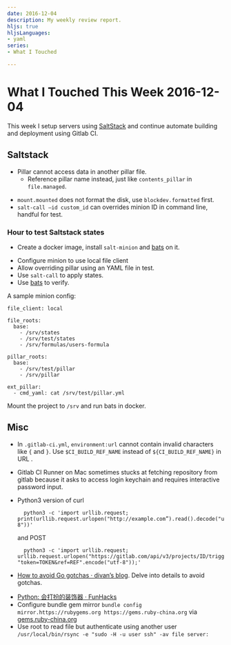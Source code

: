 ```yaml
---
date: 2016-12-04
description: My weekly review report.
hljs: true
hljsLanguages:
- yaml
series:
- What I Touched

---
```


# What I Touched This Week 2016-12-04


This week I setup servers using [SaltStack][1] and continue automate building and deployment using Gitlab CI.

<!--more-->

## Saltstack
- Pillar cannot access data in another pillar file.
	* Reference pillar name instead, just like `contents_pillar` in `file.managed`.
* `mount.mounted` does not format the disk, use `blockdev.formatted` first.
* `salt-call —id custom_id` can overrides minion ID in command line, handful for test.

### Hour to test Saltstack states

- Create a docker image, install `salt-minion`  and  [bats][2] on it.
* Configure minion to use local file client
* Allow overriding pillar using an YAML file in test.
* Use `salt-call` to apply states.
* Use [bats][3] to verify.

A sample minion config:

```
file_client: local

file_roots:
  base:
    - /srv/states
    - /srv/test/states
    - /srv/formulas/users-formula

pillar_roots:
  base:
    - /srv/test/pillar
    - /srv/pillar
    
ext_pillar:
  - cmd_yaml: cat /srv/test/pillar.yml
```

Mount the project to `/srv` and run bats in docker.

## Misc
- In `.gitlab-ci.yml`, `environment:url` cannot contain invalid characters like `{` and `}`. Use `$CI_BUILD_REF_NAME` instead of `${CI_BUILD_REF_NAME}` in URL .
- Gitlab CI Runner on Mac sometimes stucks at fetching repository from gitlab because it asks to access login keychain and requires interactive password input.
- Python3 version of curl

        python3 -c 'import urllib.request; print(urllib.request.urlopen("http://example.com”).read().decode("utf-8"))'

    and POST
    
        python3 -c 'import urllib.request; urllib.request.urlopen("https://gitlab.com/api/v3/projects/ID/trigger/builds", "token=TOKEN&ref=REF".encode("utf-8"));'

- [How to avoid Go gotchas ·  divan’s blog][4]. Delve into details to avoid gotchas.
* [Python: 会打扮的装饰器 · FunHacks][5]
* Configure bundle gem mirror `bundle config mirror.https://rubygems.org https://gems.ruby-china.org` via  [gems.ruby-china.org][6]
* Use root to read file but authenticate using another user `/usr/local/bin/rsync -e "sudo -H -u user ssh" -av file server:`

[1]:	https://saltstack.com
[2]:	https://github.com/sstephenson/bats
[3]:	https://github.com/sstephenson/bats
[4]:	https://divan.github.io/posts/avoid_gotchas/
[5]:	https://funhacks.net/2016/11/22/decorator/?hmsr=toutiao.io&utm_medium=toutiao.io&utm_source=toutiao.io
[6]:	https://gems.ruby-china.org

